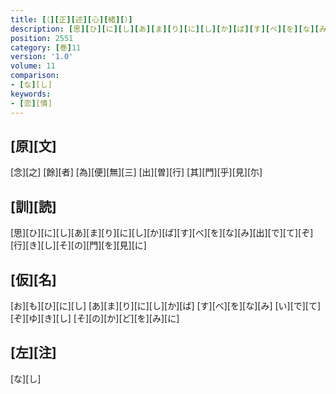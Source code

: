 ```yaml
---
title: [（][正][述][心][緒][）]
description: [思][ひ][に][し][あ][ま][り][に][し][か][ば][す][べ][を][な][み][出][で][て][ぞ][行][き][し][そ][の][門][を][見][に]
position: 2551
category: [巻]11
version: '1.0'
volume: 11
comparison:
- [な][し]
keywords:
- [恋][情]
---
```


## [原][文]

[念][之] [餘][者] [為][便][無][三] [出][曽][行] [其][門][乎][見][尓]

## [訓][読]

[思][ひ][に][し][あ][ま][り][に][し][か][ば][す][べ][を][な][み][出][で][て][ぞ][行][き][し][そ][の][門][を][見][に]

## [仮][名]

[お][も][ひ][に][し] [あ][ま][り][に][し][か][ば] [す][べ][を][な][み] [い][で][て][ぞ][ゆ][き][し] [そ][の][か][ど][を][み][に]

## [左][注]

[な][し]
